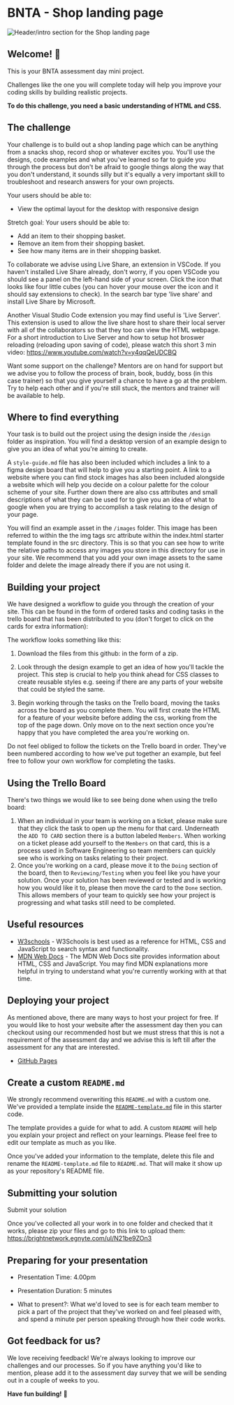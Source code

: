 # BNTA - Shop landing page

![Header/intro section for the Shop landing page](./design/websiteDoritos.jpeg)

## Welcome! 👋

This is your BNTA assessment day mini project.

Challenges like the one you will complete today will help you improve your coding skills by building realistic projects.

**To do this challenge, you need a basic understanding of HTML and CSS.**

## The challenge

Your challenge is to build out a shop landing page which can be anything from a snacks shop, record shop or whatever excites you. You'll use the designs, code examples and what you've learned so far to guide you through the process but don't be afraid to google things along the way that you don't understand, it sounds silly but it's equally a very important skill to troubleshoot and research answers for your own projects.

Your users should be able to: 

- View the optimal layout for the desktop with responsive design

Stretch goal:
Your users should be able to:
- Add an item to their shopping basket.
- Remove an item from their shopping basket.
- See how many items are in their shopping basket.

To collaborate we advise using Live Share, an extension in VSCode. If you haven't installed Live Share already, don't worry, if you open VSCode you should see a panel on the left-hand side of your screen. Click the icon that looks like four little cubes (you can hover your mouse over the icon and it should say extensions to check). In the search bar type 'live share' and install Live Share by Microsoft.

Another Visual Studio Code extension you may find useful is 'Live Server'. This extension is used to allow the live share host to share their local server with all of the collaborators so that they too can view the HTML webpage. For a short introduction to Live Server and how to setup hot broswer reloading (reloading upon saving of code), please watch this short 3 min video: https://www.youtube.com/watch?v=y4qqQeUDCBQ

Want some support on the challenge? Mentors are on hand for support but we advise you to follow the process of brain, book, buddy, boss (in this case trainer) so that you give yourself a chance to have a go at the problem. Try to help each other and if you're still stuck, the mentors and trainer will be available to help.

## Where to find everything

Your task is to build out the project using the design inside the `/design` folder as inspiration. You will find a desktop version of an example design to give you an idea of what you're aiming to create.

A `style-guide.md` file has also been included which includes a link to a figma design board that will help to give you a starting point. A link to a website where you can find stock images has also been included alongside a website which will help you decide on a colour palette for the colour scheme of your site. Further down there are also css attributes and small descriptions of what they can be used for to give you an idea of what to google when you are trying to accomplish a task relating to the design of your page.

You will find an example asset in the `/images` folder. This image has been referred to within the the img tags src attribute within the index.html starter template found in the src directory. This is so that you can see how to write the relative paths to access any images you store in this directory for use in your site. We recommend that you add your own image assets to the same folder and delete the image already there if you are not using it.

## Building your project

We have designed a workflow to guide you through the creation of your site. This can be found in the form of ordered tasks and coding tasks in the trello board that has been distributed to you (don't forget to click on the cards for extra information):

The workflow looks something like this:

1. Download the files from this github: in the form of a zip.

2. Look through the design example to get an idea of how you'll tackle the project. This step is crucial to help you think ahead for CSS classes to create reusable styles e.g. seeing if there are any parts of your website that could be styled the same.

3. Begin working through the tasks on the Trello board, moving the tasks across the board as you complete them. You will first create the HTML for a feature of your website before adding the css, working from the top of the page down. Only move on to the next section once you're happy that you have completed the area you're working on.

Do not feel obliged to follow the tickets on the Trello board in order. They've been numbered according to how we've put together an example, but feel free to follow your own workflow for completing the tasks.

## Using the Trello Board

There's two things we would like to see being done when using the trello board:

1. When an individual in your team is working on a ticket, please make sure that they click the task to open up the menu for that card. Underneath the `ADD TO CARD` section there is a button labeled `Members`. When working on a ticket please add yourself to the `Members` on that card, this is a process used in Software Engineering so team members can quickly see who is working on tasks relating to their project.
2. Once you're working on a card, please move it to the `Doing` section of the board, then to `Reviewing/Testing` when you feel like you have your solution. Once your solution has been reviewed or tested and is working how you would like it to, please then move the card to the `Done` section. This allows members of your team to quickly see how your project is progressing and what tasks still need to be completed.

## Useful resources

- [W3schools](https://www.w3schools.com/) - W3Schools is best used as a reference for HTML, CSS and JavaScript to search syntax and functionality.
- [MDN Web Docs](https://developer.mozilla.org/en-US/) - The MDN Web Docs site provides information about HTML, CSS and JavaScript. You may find MDN explanations more helpful in trying to understand what you're currently working with at that time.

## Deploying your project

As mentioned above, there are many ways to host your project for free. If you would like to host your website after the assessment day then you can checkout using our recommended host but we must stress that this is not a requirement of the assessment day and we advise this is left till after the assessment for any that are interested.

- [GitHub Pages](https://pages.github.com/)

## Create a custom `README.md`

We strongly recommend overwriting this `README.md` with a custom one. We've provided a template inside the [`README-template.md`](./README-template.md) file in this starter code.

The template provides a guide for what to add. A custom `README` will help you explain your project and reflect on your learnings. Please feel free to edit our template as much as you like.

Once you've added your information to the template, delete this file and rename the `README-template.md` file to `README.md`. That will make it show up as your repository's README file.

## Submitting your solution

Submit your solution 

Once you've collected all your work in to one folder and checked that it works, please zip your files and go to this link to upload them: https://brightnetwork.egnyte.com/ul/N21be9ZOn3

## Preparing for your presentation

- Presentation Time: 4.00pm 
- Presentation Duration: 5 minutes

- What to present?: What we'd loved to see is for each team member to pick a part of the project that they've worked on and feel pleased with, and spend a minute per person speaking through how their code works.

## Got feedback for us?

We love receiving feedback! We're always looking to improve our challenges and our processes. So if you have anything you'd like to mention, please add it to the assessment day survey that we will be sending out in a couple of weeks to you.

**Have fun building!** 🚀
